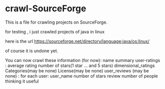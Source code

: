 # crawl-SourceForge

This is a file for crawling projects on SourceForge.

for testing , i just crawled projects of java in linux 

here is the url https://sourceforge.net/directory/language:java/os:linux/

of course it is undone yet.

You can now crawl these information (for now):
        name
        summary
        user-ratings : average rating
                       number of stars(1 star  ... and 5 stars)
                       dimensional_ratings           
        Categories(may be none)
        License(may be none)
        user_reviews (may be none) :  for each user: user_name
                                      number of stars
                                      review
                                      number of people thinking it useful
